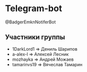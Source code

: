 # Telegram-bot
@BadgerEmknNotiferBot

## Участники группы
* 1DarkLord1 ⇒ Дениль Шарипов
* a-alex-l ⇒ Алексей Лесник
* mozhayka ⇒ Андрей Можаев
* tamarinvs19 ⇒ Вячеслав Тамарин
